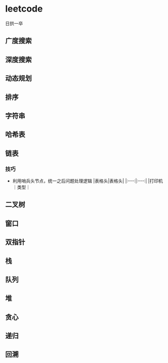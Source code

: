 # leetcode
日拱一卒
## 广度搜索  
## 深度搜索  
## 动态规划  
## 排序  
## 字符串  
## 哈希表
## 链表  
### 技巧  
* 利用哨兵头节点，统一之后问题处理逻辑
|表格头|表格头|
|:---:|:---:|
|打印机｜类型｜
## 二叉树  
## 窗口  
## 双指针  
## 栈 
## 队列  
## 堆  
## 贪心  
## 递归  
## 回溯  
